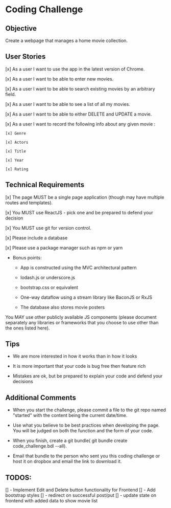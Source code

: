 # Coding Challenge

## Objective

Create a webpage that manages a home movie collection.



## User Stories

[x] As a user I want to use the app in the latest version of Chrome.

[x] As a user I want to be able to enter new movies.

[x] As a user I want to be able to search existing movies by an arbitrary field.

[x] As a user I want to be able to see a list of all my movies.

[x] As a user I want to be able to either DELETE and UPDATE a movie.

[x] As a user I want to record the following info about any given movie :

    [x] Genre

    [x] Actors

    [x] Title

    [x] Year

    [x] Rating



## Technical Requirements

[x] The page MUST be a single page application (though may have multiple routes and templates).

[x] You MUST use ReactJS - pick one and be prepared to defend your decision

[x] You MUST use git for version control.
    
[x] Please include a database

[x] Please use a package manager such as npm or yarn



- Bonus points:

    - App is constructed using the MVC architectural pattern

    - lodash.js or underscore.js

    - bootstrap.css or equivalent

    - One-way dataflow using a stream library like BaconJS or RxJS

    - The database also stores movie posters

You MAY use other publicly available JS components (please document separately any libraries or frameworks that you choose to use other than the ones listed here).

## Tips

- We are more interested in how it works than in how it looks

- It is more important that your code is bug free then feature rich

- Mistakes are ok, but be prepared to explain your code and defend your decisions

## Additional Comments

- When you start the challenge, please commit a file to the git repo named "started" with the content being the current date/time.

- Use what you believe to be best practices when developing the page. You will be judged on both the function and the form of your code.

- When you finish, create a git bundle( git bundle create code_challenge.bdl --all).

- Email that bundle to the person who sent you this coding challenge or host it on dropbox and email the link to download it.


## TODOS:

[] - Implement Edit and Delete button functionality for Frontend
[] - Add bootstrap styles 
[] - redirect on successful post/put
[] - update state on frontend with added data to show movie list
